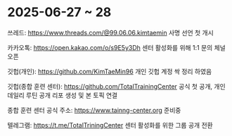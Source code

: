 # 2025-06-27 ~ 28
쓰레드: https://www.threads.com/@99.06.06.kimtaemin
사명 선언 첫 개시

카카오톡: https://open.kakao.com/o/s9E5y3Dh
센터 활성화를 위해 1:1 문의 체널 오픈

깃헙(개인): https://github.com/KimTaeMin96
개인 깃헙 계정 싹 정리 하였음

깃헙(종합 훈련 센터): https://github.com/TotalTrainingCenter
공식 첫 공개, 개인 데일리 루틴 공개 리포 생성 및 본 토픽 연결

종합 훈련 센터 공식 주소: https://www.tainng-center.org
준비중

텔레그램: https://t.me/TotalTriningCenter
센터 활성화를 위한 그룹 공개 전환
